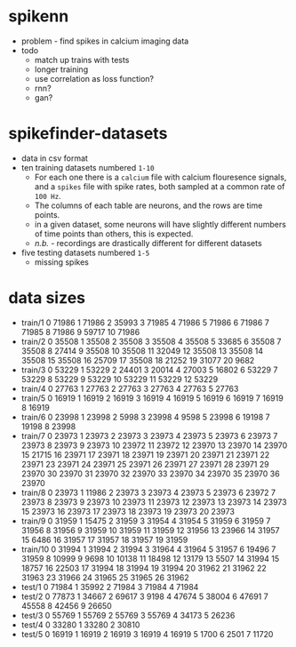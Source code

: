 # spikenn
- problem - find spikes in calcium imaging data
- todo
	- match up trains with tests
	- longer training
	- use correlation as loss function?
	- rnn?
	- gan?

# spikefinder-datasets
- data in csv format
- ten training datasets numbered `1-10`
	- For each one there is a `calcium` file with calcium flouresence signals, and a `spikes` file with spike rates, both sampled at a common rate of `100 Hz`. 
	- The columns of each table are neurons, and the rows are time points. 
	- in a given dataset, some neurons will have slightly different numbers of time points than others, this is expected.
	- *n.b.* - recordings are drastically different for different datasets
- five testing datasets numbered `1-5`
	- missing spikes

# data sizes
- train/1
0 71986 1 71986 2 35993 3 71985 4 71986 5 71986 6 71986 7 71985 8 71986 9 59717 10 71986 
- train/2
0 35508 1 35508 2 35508 3 35508 4 35508 5 33685 6 35508 7 35508 8 27414 9 35508 10 35508 11 32049 12 35508 13 35508 14 35508 15 35508 16 25709 17 35508 18 21252 19 31077 20 9682 
- train/3
0 53229 1 53229 2 24401 3 20014 4 27003 5 16802 6 53229 7 53229 8 53229 9 53229 10 53229 11 53229 12 53229 
- train/4
0 27763 1 27763 2 27763 3 27763 4 27763 5 27763 
- train/5
0 16919 1 16919 2 16919 3 16919 4 16919 5 16919 6 16919 7 16919 8 16919 
- train/6
0 23998 1 23998 2 5998 3 23998 4 9598 5 23998 6 19198 7 19198 8 23998 
- train/7
0 23973 1 23973 2 23973 3 23973 4 23973 5 23973 6 23973 7 23973 8 23973 9 23973 10 23972 11 23972 12 23970 13 23970 14 23970 15 21715 16 23971 17 23971 18 23971 19 23971 20 23971 21 23971 22 23971 23 23971 24 23971 25 23971 26 23971 27 23971 28 23971 29 23970 30 23970 31 23970 32 23970 33 23970 34 23970 35 23970 36 23970 
- train/8
0 23973 1 11986 2 23973 3 23973 4 23973 5 23973 6 23972 7 23973 8 23973 9 23973 10 23973 11 23973 12 23973 13 23973 14 23973 15 23973 16 23973 17 23973 18 23973 19 23973 20 23973 
- train/9
0 31959 1 15475 2 31959 3 31954 4 31954 5 31959 6 31959 7 31956 8 31956 9 31959 10 31959 11 31959 12 31956 13 23966 14 31957 15 6486 16 31957 17 31957 18 31957 19 31959 
- train/10
0 31994 1 31994 2 31994 3 31964 4 31964 5 31957 6 19496 7 31959 8 10999 9 9698 10 10138 11 18498 12 13179 13 5507 14 31994 15 18757 16 22503 17 31994 18 31994 19 31994 20 31962 21 31962 22 31963 23 31966 24 31965 25 31965 26 31962 
- test/1
0 71984 1 35992 2 71984 3 71984 4 71984 
- test/2
0 77873 1 34667 2 69617 3 9198 4 47674 5 38004 6 47691 7 45558 8 42456 9 26650 
- test/3
0 55769 1 55769 2 55769 3 55769 4 34173 5 26236 
- test/4
0 33280 1 33280 2 30810 
- test/5
0 16919 1 16919 2 16919 3 16919 4 16919 5 1700 6 2501 7 11720 

